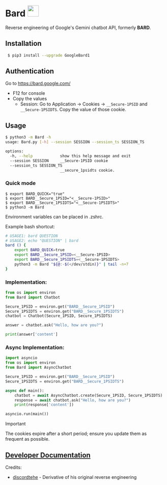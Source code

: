 # Bard <img src="https://www.gstatic.com/lamda/images/favicon_v1_150160cddff7f294ce30.svg" width="35px" />
Reverse engineering of Google's Gemini chatbot API, formerly **BARD**.

## Installation
```bash
 $ pip3 install --upgrade GoogleBard1
```

## Authentication
Go to https://bard.google.com/

- F12 for console
- Copy the values
  - Session: Go to Application → Cookies → `__Secure-1PSID` and `__Secure-1PSIDTS`. Copy the value of those cookie.

## Usage

```bash
$ python3 -m Bard -h
usage: Bard.py [-h] --session SESSION --session_ts SESSION_TS

options:
  -h, --help            show this help message and exit
  --session SESSION     __Secure-1PSID cookie
  --session_ts SESSION_TS
                        __secure_1psidts cookie.
```

### Quick mode
```
$ export BARD_QUICK="true"
$ export BARD__Secure_1PSID="<__Secure-1PSID>"
$ export BARD__Secure_1PSIDTS="<__Secure-1PSIDTS>"
$ python3 -m Bard
```
Environment variables can be placed in .zshrc.

Example bash shortcut:
```bash
# USAGE1: bard QUESTION
# USAGE2: echo "QUESTION" | bard
bard () {
	export BARD_QUICK=true
	export BARD__Secure_1PSID=<__Secure-1PSID>
	export BARD__Secure_1PSIDTS=<__Secure-1PSIDTS>
	python3 -m Bard "${@:-$(</dev/stdin)}" | tail -n+7
}
```

### Implementation:
```python
from os import environ
from Bard import Chatbot

Secure_1PSID = environ.get("BARD__Secure_1PSID")
Secure_1PSIDTS = environ.get("BARD__Secure_1PSIDTS")
chatbot = Chatbot(Secure_1PSID, Secure_1PSIDTS)

answer = chatbot.ask("Hello, how are you?")

print(answer['content']
```

### Async Implementation:
```python
import asyncio
from os import environ
from Bard import AsyncChatbot

Secure_1PSID = environ.get("BARD__Secure_1PSID")
Secure_1PSIDTS = environ.get("BARD__Secure_1PSIDTS")

async def main():
    chatbot = await AsyncChatbot.create(Secure_1PSID, Secure_1PSIDTS)
    response = await chatbot.ask("Hello, how are you?")
    print(response['content'])

asyncio.run(main())
```

> [!IMPORTANT]
> The cookies expire after a short period; ensure you update them as frequent as possible.

## [Developer Documentation](https://github.com/Simatwa/Bard/blob/main/DOCUMENTATION.md)

Credits:
- [discordtehe](https://github.com/discordtehe) - Derivative of his original reverse engineering
